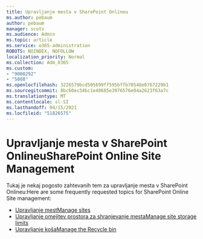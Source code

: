 ```yaml
---
title: Upravljanje mesta v SharePoint Onlineu
ms.author: pebaum
author: pebaum
manager: scotv
ms.audience: Admin
ms.topic: article
ms.service: o365-administration
ROBOTS: NOINDEX, NOFOLLOW
localization_priority: Normal
ms.collection: Adm_O365
ms.custom:
- "9000292"
- "5808"
ms.openlocfilehash: 3226579bcd505699ff595bffb70548e0767229b1
ms.sourcegitcommit: 8bc60ec34bc1e40685e3976576e04a2623f63a7c
ms.translationtype: MT
ms.contentlocale: sl-SI
ms.lasthandoff: 04/15/2021
ms.locfileid: "51826575"
---
```

# <a name="sharepoint-online-site-management"></a><span data-ttu-id="1a4ef-102">Upravljanje mesta v SharePoint Onlineu</span><span class="sxs-lookup"><span data-stu-id="1a4ef-102">SharePoint Online Site Management</span></span>

<span data-ttu-id="1a4ef-103">Tukaj je nekaj pogosto zahtevanih tem za upravljanje mesta v SharePoint Onlineu:</span><span class="sxs-lookup"><span data-stu-id="1a4ef-103">Here are some frequently requested topics for SharePoint Online Site management:</span></span>

- [<span data-ttu-id="1a4ef-104">Upravljanje mest</span><span class="sxs-lookup"><span data-stu-id="1a4ef-104">Manage sites</span></span>](https://docs.microsoft.com/sharepoint/manage-sites-in-new-admin-center)
- [<span data-ttu-id="1a4ef-105">Upravljanje omejitev prostora za shranjevanje mesta</span><span class="sxs-lookup"><span data-stu-id="1a4ef-105">Manage site storage limits</span></span>](https://docs.microsoft.com/sharepoint/manage-site-collection-storage-limits)
- [<span data-ttu-id="1a4ef-106">Upravljanje koša</span><span class="sxs-lookup"><span data-stu-id="1a4ef-106">Manage the Recycle bin</span></span>](https://support.microsoft.com/office/8a6c2198-910e-42dc-9a9c-bc5bc4f327da)